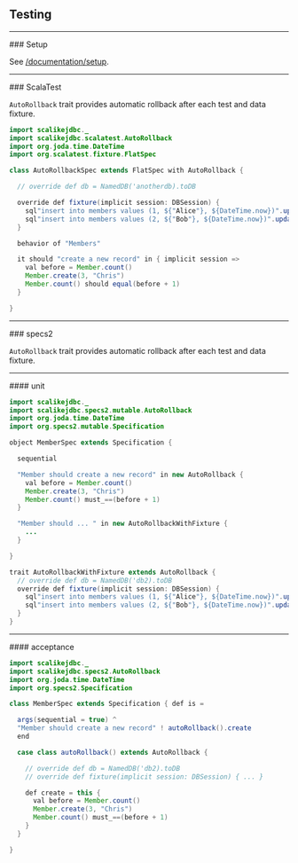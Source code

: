 ## Testing

<hr/>
### Setup

See [/documentation/setup](/documentation/setup.html).

<hr/>
### ScalaTest

`AutoRollback` trait provides automatic rollback after each test and data fixture.

```java
import scalikejdbc._
import scalikejdbc.scalatest.AutoRollback
import org.joda.time.DateTime
import org.scalatest.fixture.FlatSpec

class AutoRollbackSpec extends FlatSpec with AutoRollback {

  // override def db = NamedDB('anotherdb).toDB

  override def fixture(implicit session: DBSession) {
    sql"insert into members values (1, ${"Alice"}, ${DateTime.now})".update.apply()
    sql"insert into members values (2, ${"Bob"}, ${DateTime.now})".update.apply()
  }

  behavior of "Members"

  it should "create a new record" in { implicit session =>
    val before = Member.count()
    Member.create(3, "Chris")
    Member.count() should equal(before + 1)
  }

}
```

<hr/>
### specs2

`AutoRollback` trait provides automatic rollback after each test and data fixture.

<hr/>
#### unit

```java
import scalikejdbc._
import scalikejdbc.specs2.mutable.AutoRollback
import org.joda.time.DateTime
import org.specs2.mutable.Specification

object MemberSpec extends Specification {

  sequential

  "Member should create a new record" in new AutoRollback {
    val before = Member.count()
    Member.create(3, "Chris")
    Member.count() must_==(before + 1)
  }

  "Member should ... " in new AutoRollbackWithFixture {
    ...
  }

}

trait AutoRollbackWithFixture extends AutoRollback {
  // override def db = NamedDB('db2).toDB
  override def fixture(implicit session: DBSession) {
    sql"insert into members values (1, ${"Alice"}, ${DateTime.now})".update.apply()
    sql"insert into members values (2, ${"Bob"}, ${DateTime.now})".update.apply()
  }
}

```

<hr/>
#### acceptance

```java
import scalikejdbc._
import scalikejdbc.specs2.AutoRollback
import org.joda.time.DateTime
import org.specs2.Specification

class MemberSpec extends Specification { def is =

  args(sequential = true) ^
  "Member should create a new record" ! autoRollback().create
  end

  case class autoRollback() extends AutoRollback {

    // override def db = NamedDB('db2).toDB
    // override def fixture(implicit session: DBSession) { ... }

    def create = this {
      val before = Member.count()
      Member.create(3, "Chris")
      Member.count() must_==(before + 1)
    }
  }

}
```
